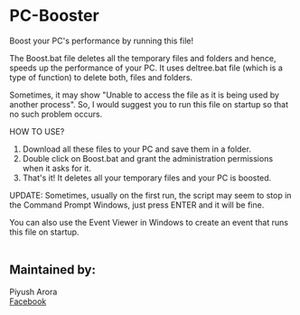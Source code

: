 # PC-Booster
Boost your PC's performance by running this file!

The Boost.bat file deletes all the temporary files and folders and hence, speeds up the performance of your PC. It uses deltree.bat file (which is a type of function) to delete both, files and folders.

Sometimes, it may show "Unable to access the file as it is being used by another process". So, I would suggest you to run this file on startup so that no such problem occurs.

HOW TO USE?  
1. Download all these files to your PC and save them in a folder.  
2. Double click on Boost.bat and grant the administration permissions when it asks for it.  
3. That's it! It deletes all your temporary files and your PC is boosted.  

UPDATE: Sometimes, usually on the first run, the script may seem to stop in the Command Prompt Windows, just press ENTER and it will be fine.

You can also use the Event Viewer in Windows to create an event that runs this file on startup.
<br><br><h2>Maintained by:</h2><p>Piyush Arora<br>
<a href="http://www.facebook.com/MastermindPiyush1"> Facebook </a>
